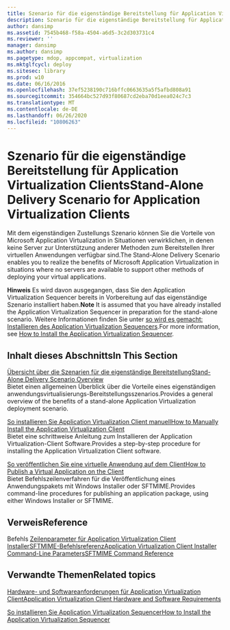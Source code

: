 ```yaml
---
title: Szenario für die eigenständige Bereitstellung für Application Virtualization Clients
description: Szenario für die eigenständige Bereitstellung für Application Virtualization Clients
author: dansimp
ms.assetid: 7545b468-f58a-4504-a6d5-3c2d303731c4
ms.reviewer: ''
manager: dansimp
ms.author: dansimp
ms.pagetype: mdop, appcompat, virtualization
ms.mktglfcycl: deploy
ms.sitesec: library
ms.prod: w10
ms.date: 06/16/2016
ms.openlocfilehash: 37ef5238190c716bffc0663635a5f5afbd808a91
ms.sourcegitcommit: 354664bc527d93f80687cd2eba70d1eea024c7c3
ms.translationtype: MT
ms.contentlocale: de-DE
ms.lasthandoff: 06/26/2020
ms.locfileid: "10806263"
---
```

# <span data-ttu-id="aa8a2-103">Szenario für die eigenständige Bereitstellung für Application Virtualization Clients</span><span class="sxs-lookup"><span data-stu-id="aa8a2-103">Stand-Alone Delivery Scenario for Application Virtualization Clients</span></span>


<span data-ttu-id="aa8a2-104">Mit dem eigenständigen Zustellungs Szenario können Sie die Vorteile von Microsoft Application Virtualization in Situationen verwirklichen, in denen keine Server zur Unterstützung anderer Methoden zum Bereitstellen Ihrer virtuellen Anwendungen verfügbar sind.</span><span class="sxs-lookup"><span data-stu-id="aa8a2-104">The Stand-Alone Delivery Scenario enables you to realize the benefits of Microsoft Application Virtualization in situations where no servers are available to support other methods of deploying your virtual applications.</span></span>

<span data-ttu-id="aa8a2-105">**Hinweis**  Es wird davon ausgegangen, dass Sie den Application Virtualization Sequencer bereits in Vorbereitung auf das eigenständige Szenario installiert haben.</span><span class="sxs-lookup"><span data-stu-id="aa8a2-105">**Note** It is assumed that you have already installed the Application Virtualization Sequencer in preparation for the stand-alone scenario.</span></span> <span data-ttu-id="aa8a2-106">Weitere Informationen finden Sie unter [so wird es gemacht: Installieren des Application Virtualization Sequencers](how-to-install-the-application-virtualization-sequencer.md).</span><span class="sxs-lookup"><span data-stu-id="aa8a2-106">For more information, see [How to Install the Application Virtualization Sequencer](how-to-install-the-application-virtualization-sequencer.md).</span></span>

 

## <span data-ttu-id="aa8a2-107">Inhalt dieses Abschnitts</span><span class="sxs-lookup"><span data-stu-id="aa8a2-107">In This Section</span></span>


<a href="" id="stand-alone-delivery-scenario-overview"></a>[<span data-ttu-id="aa8a2-108">Übersicht über die Szenarien für die eigenständige Bereitstellung</span><span class="sxs-lookup"><span data-stu-id="aa8a2-108">Stand-Alone Delivery Scenario Overview</span></span>](stand-alone-delivery-scenario-overview.md)  
<span data-ttu-id="aa8a2-109">Bietet einen allgemeinen Überblick über die Vorteile eines eigenständigen anwendungsvirtualisierungs-Bereitstellungsszenarios.</span><span class="sxs-lookup"><span data-stu-id="aa8a2-109">Provides a general overview of the benefits of a stand-alone Application Virtualization deployment scenario.</span></span>

<a href="" id="how-to-manually-install-the-application-virtualization-client"></a>[<span data-ttu-id="aa8a2-110">So installieren Sie Application Virtualization Client manuell</span><span class="sxs-lookup"><span data-stu-id="aa8a2-110">How to Manually Install the Application Virtualization Client</span></span>](how-to-manually-install-the-application-virtualization-client.md)  
<span data-ttu-id="aa8a2-111">Bietet eine schrittweise Anleitung zum Installieren der Application Virtualization-Client Software.</span><span class="sxs-lookup"><span data-stu-id="aa8a2-111">Provides a step-by-step procedure for installing the Application Virtualization Client software.</span></span>

<a href="" id="how-to-publish-a-virtual-application-on-the-client"></a>[<span data-ttu-id="aa8a2-112">So veröffentlichen Sie eine virtuelle Anwendung auf dem Client</span><span class="sxs-lookup"><span data-stu-id="aa8a2-112">How to Publish a Virtual Application on the Client</span></span>](how-to-publish-a-virtual-application-on-the-client.md)  
<span data-ttu-id="aa8a2-113">Bietet Befehlszeilenverfahren für die Veröffentlichung eines Anwendungspakets mit Windows Installer oder SFTMIME.</span><span class="sxs-lookup"><span data-stu-id="aa8a2-113">Provides command-line procedures for publishing an application package, using either Windows Installer or SFTMIME.</span></span>

## <span data-ttu-id="aa8a2-114">Verweis</span><span class="sxs-lookup"><span data-stu-id="aa8a2-114">Reference</span></span>


<span data-ttu-id="aa8a2-115">Befehls [Zeilenparameter für Application Virtualization Client Installer](application-virtualization-client-installer-command-line-parameters.md)[SFTMIME-Befehlsreferenz](sftmime--command-reference.md)</span><span class="sxs-lookup"><span data-stu-id="aa8a2-115">[Application Virtualization Client Installer Command-Line Parameters](application-virtualization-client-installer-command-line-parameters.md)[SFTMIME Command Reference](sftmime--command-reference.md)</span></span>

## <span data-ttu-id="aa8a2-116">Verwandte Themen</span><span class="sxs-lookup"><span data-stu-id="aa8a2-116">Related topics</span></span>


[<span data-ttu-id="aa8a2-117">Hardware- und Softwareanforderungen für Application Virtualization Client</span><span class="sxs-lookup"><span data-stu-id="aa8a2-117">Application Virtualization Client Hardware and Software Requirements</span></span>](application-virtualization-client-hardware-and-software-requirements.md)

[<span data-ttu-id="aa8a2-118">So installieren Sie Application Virtualization Sequencer</span><span class="sxs-lookup"><span data-stu-id="aa8a2-118">How to Install the Application Virtualization Sequencer</span></span>](how-to-install-the-application-virtualization-sequencer.md)

 

 





